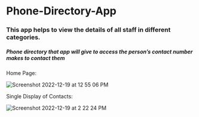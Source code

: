# Phone-Directory-App
### This app helps to view the details of all staff in different categories. 
##### Phone directory that app will give to access the person’s contact number makes to contact them


Home Page:

![Screenshot 2022-12-19 at 12 55 06 PM](https://user-images.githubusercontent.com/83531655/212612342-fdeb1d2f-1875-4a0d-bdb1-6a02220e4233.png)

Single Display of Contacts:

![Screenshot 2022-12-19 at 2 22 24 PM](https://user-images.githubusercontent.com/83531655/212612561-456658a9-2a45-4f77-b213-a00785c5d831.png)
